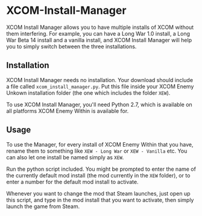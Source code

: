 # XCOM-Install-Manager
XCOM Install Manager allows you to have multiple installs of XCOM without them interfering. For example, you can have a Long War 1.0 install, a Long War Beta 14 install and a vanilla install, and XCOM Install Manager will help you to simply switch between the three installations.

## Installation
XCOM Install Manager needs no installation. Your download should include a file called `xcom_install_manager.py`. Put this file inside your XCOM Enemy Unkown installation folder (the one which includes the folder `XEW`).

To use XCOM Install Manager, you'll need Python 2.7, which is available on all platforms XCOM Enemy Within is available for.

## Usage
To use the Manager, for every install of XCOM Enemy Within that you have, rename them to something like `XEW - Long War` or `XEW - Vanilla` etc. You can also let one install be named simply as `XEW`.

Run the python script included. You might be prompted to enter the name of the currently default mod install (the mod currently in the `XEW` folder), or to enter a number for the default mod install to activate.

Whenever you want to change the mod that Steam launches, just open up this script, and type in the mod install that you want to activate, then simply launch the game from Steam.
